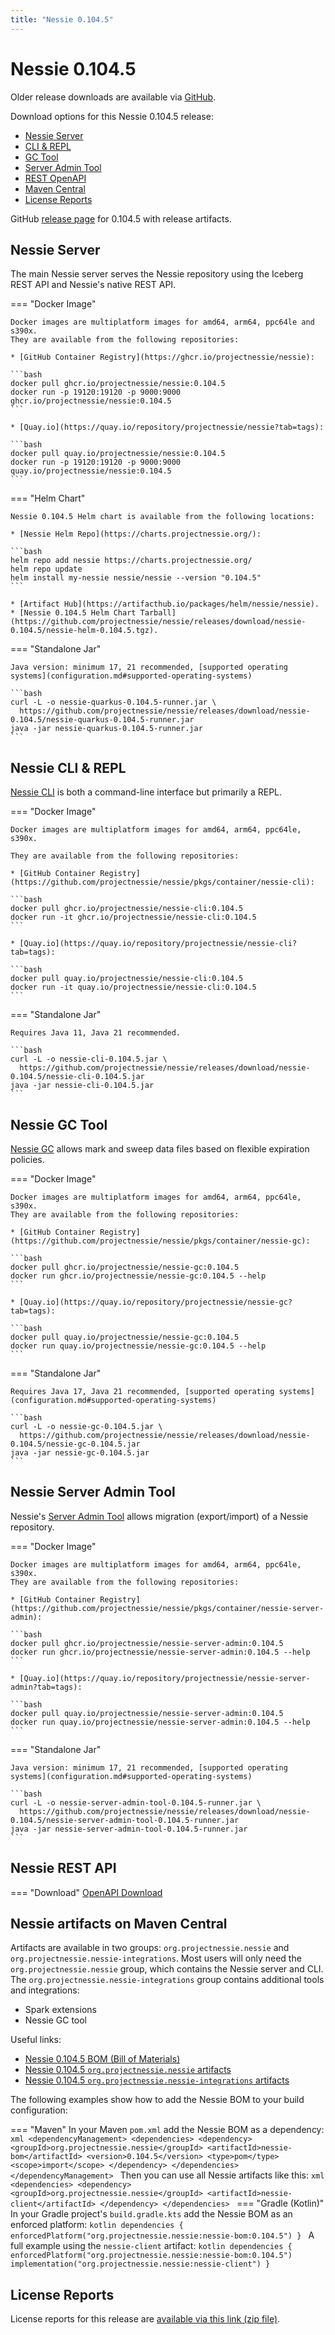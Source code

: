 ```yaml
---
title: "Nessie 0.104.5"
---
```


# Nessie 0.104.5

Older release downloads are available via [GitHub](https://github.com/projectnessie/nessie/releases).

Download options for this Nessie 0.104.5 release:

* [Nessie Server](#nessie-server)
* [CLI & REPL](#nessie-cli--repl)
* [GC Tool](#nessie-gc-tool)
* [Server Admin Tool](#nessie-server-admin-tool)
* [REST OpenAPI](#nessie-rest-api)
* [Maven Central](#nessie-artifacts-on-maven-central)
* [License Reports](#license-reports)

GitHub [release page](https://github.com/projectnessie/nessie/releases/tag/nessie-0.104.5) for 0.104.5 with release artifacts.

## Nessie Server

The main Nessie server serves the Nessie repository using the Iceberg REST API and Nessie's native REST API.

=== "Docker Image"

    Docker images are multiplatform images for amd64, arm64, ppc64le and s390x.
    They are available from the following repositories:

    * [GitHub Container Registry](https://ghcr.io/projectnessie/nessie):

    ```bash
    docker pull ghcr.io/projectnessie/nessie:0.104.5
    docker run -p 19120:19120 -p 9000:9000 ghcr.io/projectnessie/nessie:0.104.5
    ```

    * [Quay.io](https://quay.io/repository/projectnessie/nessie?tab=tags):

    ```bash
    docker pull quay.io/projectnessie/nessie:0.104.5
    docker run -p 19120:19120 -p 9000:9000 quay.io/projectnessie/nessie:0.104.5
    ```

=== "Helm Chart"

    Nessie 0.104.5 Helm chart is available from the following locations:

    * [Nessie Helm Repo](https://charts.projectnessie.org/):

    ```bash
    helm repo add nessie https://charts.projectnessie.org/
    helm repo update
    helm install my-nessie nessie/nessie --version "0.104.5"
    ```

    * [Artifact Hub](https://artifacthub.io/packages/helm/nessie/nessie).
    * [Nessie 0.104.5 Helm Chart Tarball](https://github.com/projectnessie/nessie/releases/download/nessie-0.104.5/nessie-helm-0.104.5.tgz).

=== "Standalone Jar"

    Java version: minimum 17, 21 recommended, [supported operating systems](configuration.md#supported-operating-systems)

    ```bash
    curl -L -o nessie-quarkus-0.104.5-runner.jar \
      https://github.com/projectnessie/nessie/releases/download/nessie-0.104.5/nessie-quarkus-0.104.5-runner.jar
    java -jar nessie-quarkus-0.104.5-runner.jar
    ```

## Nessie CLI & REPL

[Nessie CLI](cli.md) is both a command-line interface but primarily a REPL.

=== "Docker Image"

    Docker images are multiplatform images for amd64, arm64, ppc64le, s390x.

    They are available from the following repositories:

    * [GitHub Container Registry](https://github.com/projectnessie/nessie/pkgs/container/nessie-cli):

    ```bash
    docker pull ghcr.io/projectnessie/nessie-cli:0.104.5
    docker run -it ghcr.io/projectnessie/nessie-cli:0.104.5 
    ```

    * [Quay.io](https://quay.io/repository/projectnessie/nessie-cli?tab=tags):

    ```bash
    docker pull quay.io/projectnessie/nessie-cli:0.104.5
    docker run -it quay.io/projectnessie/nessie-cli:0.104.5
    ```

=== "Standalone Jar"

    Requires Java 11, Java 21 recommended.

    ```bash
    curl -L -o nessie-cli-0.104.5.jar \
      https://github.com/projectnessie/nessie/releases/download/nessie-0.104.5/nessie-cli-0.104.5.jar
    java -jar nessie-cli-0.104.5.jar
    ```

## Nessie GC Tool

[Nessie GC](gc.md) allows mark and sweep data files based on flexible expiration policies.

=== "Docker Image"

    Docker images are multiplatform images for amd64, arm64, ppc64le, s390x.
    They are available from the following repositories:

    * [GitHub Container Registry](https://github.com/projectnessie/nessie/pkgs/container/nessie-gc):

    ```bash
    docker pull ghcr.io/projectnessie/nessie-gc:0.104.5
    docker run ghcr.io/projectnessie/nessie-gc:0.104.5 --help
    ```

    * [Quay.io](https://quay.io/repository/projectnessie/nessie-gc?tab=tags):

    ```bash
    docker pull quay.io/projectnessie/nessie-gc:0.104.5
    docker run quay.io/projectnessie/nessie-gc:0.104.5 --help
    ```

=== "Standalone Jar"

    Requires Java 17, Java 21 recommended, [supported operating systems](configuration.md#supported-operating-systems)

    ```bash
    curl -L -o nessie-gc-0.104.5.jar \
      https://github.com/projectnessie/nessie/releases/download/nessie-0.104.5/nessie-gc-0.104.5.jar
    java -jar nessie-gc-0.104.5.jar
    ```

## Nessie Server Admin Tool

Nessie's [Server Admin Tool](export_import.md) allows migration (export/import) of a
Nessie repository.

=== "Docker Image"

    Docker images are multiplatform images for amd64, arm64, ppc64le, s390x.
    They are available from the following repositories:

    * [GitHub Container Registry](https://github.com/projectnessie/nessie/pkgs/container/nessie-server-admin):

    ```bash
    docker pull ghcr.io/projectnessie/nessie-server-admin:0.104.5
    docker run ghcr.io/projectnessie/nessie-server-admin:0.104.5 --help
    ```

    * [Quay.io](https://quay.io/repository/projectnessie/nessie-server-admin?tab=tags):

    ```bash
    docker pull quay.io/projectnessie/nessie-server-admin:0.104.5
    docker run quay.io/projectnessie/nessie-server-admin:0.104.5 --help
    ```

=== "Standalone Jar"

    Java version: minimum 17, 21 recommended, [supported operating systems](configuration.md#supported-operating-systems)

    ```bash
    curl -L -o nessie-server-admin-tool-0.104.5-runner.jar \
      https://github.com/projectnessie/nessie/releases/download/nessie-0.104.5/nessie-server-admin-tool-0.104.5-runner.jar
    java -jar nessie-server-admin-tool-0.104.5-runner.jar
    ```

## Nessie REST API

=== "Download"
    [OpenAPI Download](https://github.com/projectnessie/nessie/releases/download/nessie-0.104.5/nessie-openapi-0.104.5.yaml)

## Nessie artifacts on Maven Central

Artifacts are available in two groups: `org.projectnessie.nessie` and
`org.projectnessie.nessie-integrations`. Most users will only need the `org.projectnessie.nessie`
group, which contains the Nessie server and CLI. The `org.projectnessie.nessie-integrations` group
contains additional tools and integrations:

* Spark extensions
* Nessie GC tool

Useful links:

* [Nessie 0.104.5 BOM (Bill of Materials)](https://search.maven.org/artifact/org.projectnessie.nessie/nessie-bom/0.104.5/pom)
* [Nessie 0.104.5 `org.projectnessie.nessie` artifacts](https://search.maven.org/search?q=g:org.projectnessie.nessie%20v:0.104.5)
* [Nessie 0.104.5 `org.projectnessie.nessie-integrations` artifacts](https://search.maven.org/search?q=g:org.projectnessie.nessie-integrations%20v:0.104.5)

The following examples show how to add the Nessie BOM to your build configuration:

=== "Maven"
    In your Maven `pom.xml` add the Nessie BOM as a dependency:
    ```xml
    <dependencyManagement>
      <dependencies>
        <dependency>
          <groupId>org.projectnessie.nessie</groupId>
          <artifactId>nessie-bom</artifactId>
          <version>0.104.5</version>
          <type>pom</type>
          <scope>import</scope>
        </dependency>
      </dependencies>
    </dependencyManagement>
    ```
    Then you can use all Nessie artifacts like this:
    ```xml
    <dependencies>
      <dependency>
        <groupId>org.projectnessie.nessie</groupId>
        <artifactId>nessie-client</artifactId>
      </dependency>
    </dependencies>
    ```
=== "Gradle (Kotlin)"
    In your Gradle project's `build.gradle.kts` add the Nessie BOM as an enforced platform:
    ```kotlin
    dependencies {
      enforcedPlatform("org.projectnessie.nessie:nessie-bom:0.104.5")
    }
    ```
    A full example using the `nessie-client` artifact:
    ```kotlin
    dependencies {
      enforcedPlatform("org.projectnessie.nessie:nessie-bom:0.104.5")
      implementation("org.projectnessie.nessie:nessie-client")
    }
    ```

## License Reports

License reports for this release are [available via this link (zip file)](https://github.com/projectnessie/nessie/releases/download/nessie-0.104.5/nessie-aggregated-license-report-0.104.5.zip).
